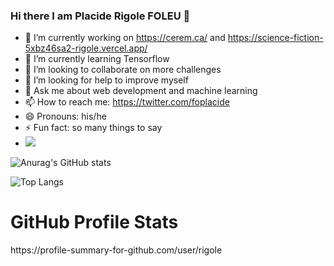 ### Hi there I am Placide Rigole FOLEU 👋

<!--
**rigole/rigole** is a ✨ _special_ ✨ repository because its `README.md` (this file) appears on your GitHub profile.

Here are some ideas to get you started:-->

- 🔭 I’m currently working on https://cerem.ca/ and https://science-fiction-5xbz46sa2-rigole.vercel.app/
- 🌱 I’m currently learning Tensorflow 
- 👯 I’m looking to collaborate on more challenges
- 🤔 I’m looking for help to improve myself
- 💬 Ask me about web development and machine learning
- 📫 How to reach me: https://twitter.com/foplacide 
- 😄 Pronouns: his/he
- ⚡ Fun fact: so many things to say
- ![](https://komarev.com/ghpvc/?username=rigole)


![Anurag's GitHub stats](https://github-readme-stats.vercel.app/api?username=rigole&show_icons=true&theme=onedark&count_private=true)


 ![Top Langs](https://github-readme-stats.vercel.app/api/top-langs/?username=rigole&theme=onedark&count_private=true)
 

<h1>GitHub Profile Stats</h1>
    https://profile-summary-for-github.com/user/rigole

